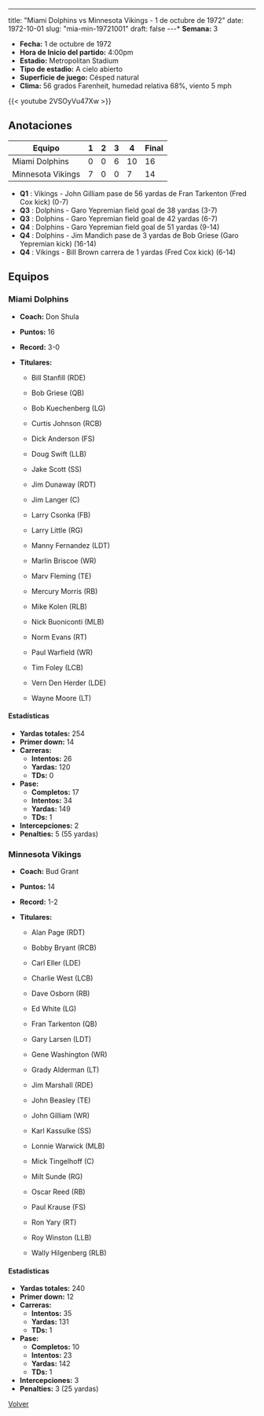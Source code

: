 ---
title: "Miami Dolphins vs Minnesota Vikings - 1 de octubre de 1972"
date: 1972-10-01
slug: "mia-min-19721001"
draft: false
---* **Semana:** 3
* **Fecha:** 1 de octubre de 1972
* **Hora de Inicio del partido:** 4:00pm
* **Estadio:** Metropolitan Stadium
* **Tipo de estadio:** A cielo abierto
* **Superficie de juego:** Césped natural
* **Clima:** 56 grados Farenheit, humedad relativa 68%, viento 5 mph

{{< youtube 2VSOyVu47Xw >}}


## Anotaciones
| Equipo | 1 | 2 | 3 | 4 | Final |
|--------|---|---|---|---|-------|
| Miami Dolphins  | 0 | 0 | 6 | 10  | 16 |
| Minnesota Vikings  | 7 | 0 | 0 | 7  | 14 |
* **Q1** : Vikings - John Gilliam pase de 56 yardas de Fran Tarkenton (Fred Cox kick) (0-7)
* **Q3** : Dolphins - Garo Yepremian field goal de 38 yardas (3-7)
* **Q3** : Dolphins - Garo Yepremian field goal de 42 yardas (6-7)
* **Q4** : Dolphins - Garo Yepremian field goal de 51 yardas (9-14)
* **Q4** : Dolphins - Jim Mandich pase de 3 yardas de Bob Griese (Garo Yepremian kick) (16-14)
* **Q4** : Vikings - Bill Brown carrera de 1 yardas (Fred Cox kick) (6-14)


## Equipos


### Miami Dolphins
* **Coach:** Don Shula
* **Puntos:** 16
* **Record:** 3-0
* **Titulares:** 

  * Bill Stanfill (RDE) 

  * Bob Griese (QB) 

  * Bob Kuechenberg (LG) 

  * Curtis Johnson (RCB) 

  * Dick Anderson (FS) 

  * Doug Swift (LLB) 

  * Jake Scott (SS) 

  * Jim Dunaway (RDT) 

  * Jim Langer (C) 

  * Larry Csonka (FB) 

  * Larry Little (RG) 

  * Manny Fernandez (LDT) 

  * Marlin Briscoe (WR) 

  * Marv Fleming (TE) 

  * Mercury Morris (RB) 

  * Mike Kolen (RLB) 

  * Nick Buoniconti (MLB) 

  * Norm Evans (RT) 

  * Paul Warfield (WR) 

  * Tim Foley (LCB) 

  * Vern Den Herder (LDE) 

  * Wayne Moore (LT) 

#### Estadísticas
* **Yardas totales:** 254
* **Primer down:** 14
* **Carreras:**
  * **Intentos:** 26
  * **Yardas:** 120
  * **TDs:** 0
* **Pase:**
  * **Completos:** 17
  * **Intentos:** 34
  * **Yardas:** 149
  * **TDs:** 1
* **Intercepciones:** 2
* **Penalties:** 5 (55 yardas)

### Minnesota Vikings
* **Coach:** Bud Grant
* **Puntos:** 14
* **Record:** 1-2
* **Titulares:** 

  * Alan Page (RDT) 

  * Bobby Bryant (RCB) 

  * Carl Eller (LDE) 

  * Charlie West (LCB) 

  * Dave Osborn (RB) 

  * Ed White (LG) 

  * Fran Tarkenton (QB) 

  * Gary Larsen (LDT) 

  * Gene Washington (WR) 

  * Grady Alderman (LT) 

  * Jim Marshall (RDE) 

  * John Beasley (TE) 

  * John Gilliam (WR) 

  * Karl Kassulke (SS) 

  * Lonnie Warwick (MLB) 

  * Mick Tingelhoff (C) 

  * Milt Sunde (RG) 

  * Oscar Reed (RB) 

  * Paul Krause (FS) 

  * Ron Yary (RT) 

  * Roy Winston (LLB) 

  * Wally Hilgenberg (RLB) 

#### Estadísticas
* **Yardas totales:** 240
* **Primer down:** 12
* **Carreras:**
  * **Intentos:** 35
  * **Yardas:** 131
  * **TDs:** 1
* **Pase:**
  * **Completos:** 10
  * **Intentos:** 23
  * **Yardas:** 142
  * **TDs:** 1
* **Intercepciones:** 3
* **Penalties:** 3 (25 yardas)


[Volver](/historia/1972)
